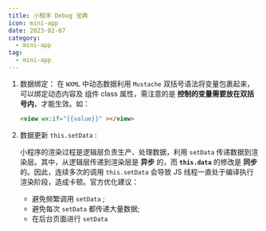 ```yaml
---
title: 小程序 Debug 宝典
icon: mini-app
date: 2023-02-07
category:
  - mini-app
tag:
  - mini-app
---
```


1. 数据绑定： 在 `WXML` 中动态数据利用 `Mustache` 双括号语法将变量包裹起来，可以绑定动态内容及 组件 class 属性，需注意的是 **控制的变量需要放在双括号内**，才能生效。如：

   ```HTML
   <view wx:if="{{value}}" ></view>
   ```

2. 数据更新 `this.setData` :

   小程序的渲染过程是逻辑层负责生产、处理数据，利用 `setData` 传递数据到渲染层。其中，从逻辑层传递到渲染层是 **异步** 的，而 **`this.data`** 的修改是 **同步** 的。因此，连续多次的调用 `this.setData` 会导致 JS 线程一直处于编译执行渲染阶段，造成卡顿。官方优化建议：

   - 避免频繁调用 `setData` ;
   - 避免每次 `setData` 都传递大量数据;
   - 在后台页面进行 `setData`
